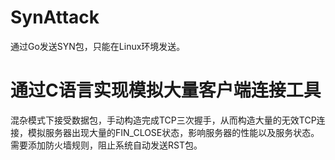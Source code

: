 # SynAttack

通过Go发送SYN包，只能在Linux环境发送。

# 通过C语言实现模拟大量客户端连接工具

混杂模式下接受数据包，手动构造完成TCP三次握手，从而构造大量的无效TCP连接，模拟服务器出现大量的FIN_CLOSE状态，影响服务器的性能以及服务状态。
需要添加防火墙规则，阻止系统自动发送RST包。